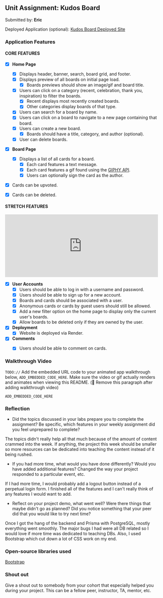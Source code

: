 ## Unit Assignment: Kudos Board

Submitted by: **Eric**

Deployed Application (optional): [Kudos Board Deployed Site](https://kudos-board-proj-3-1.onrender.com/)

### Application Features

#### CORE FEATURES

- [x] **Home Page**
  - [x] Displays header, banner, search, board grid, and footer.
  - [x] Displays preview of all boards on initial page load.
    - [x] Boards previews should show an image/gif and board title.
  - [x] Users can click on a category (recent, celebration, thank you, inspiration) to filter the boards.
    - [x] Recent displays most recently created boards.
    - [x] Other categories display boards of that type.
  - [x] Users can search for a board by name.
  - [x] Users can click on a board to navigate to a new page containing that board.
  - [x] Users can create a new board.
    - [x] Boards should have a title, category, and author (optional).
  - [x] User can delete boards.
  
- [x] **Board Page**
  - [x] Displays a list of all cards for a board.
    -  [x] Each card features a text message.
    -  [x] Each card features a gif found using the [GIPHY API](https://developers.giphy.com/docs/api/).
    -  [x] Users can optionally sign the card as the author.  
-   [x] Cards can be upvoted.
-   [x] Cards can be deleted.


#### STRETCH FEATURES
<div style="position: relative; padding-bottom: 40.77568134171908%; height: 0;"><iframe src="https://www.loom.com/embed/5c58c6b3871c46199d3593c3f69c5f6c?sid=6319f792-cd22-4202-b9cf-b3db44815148" frameborder="0" webkitallowfullscreen mozallowfullscreen allowfullscreen style="position: absolute; top: 0; left: 0; width: 100%; height: 100%;"></iframe></div>

- [x] **User Accounts**
  - [x] Users should be able to log in with a username and password.
  - [x] Users should be able to sign up for a new account.
  - [x]  Boards and cards should be associated with a user.
    - [x]  Anonymous cards or cards by guest users should still be allowed.
  - [x] Add a new filter option on the home page to display only the current user's boards.
  - [x] Allow boards to be deleted only if they are owned by the user.
- [x] **Deployment**
  - [x] Website is deployed via Render.
- [x] **Comments**
  - [x] Users should be able to comment on cards.


### Walkthrough Video

`TODO://` Add the embedded URL code to your animated app walkthrough below, `ADD_EMBEDDED_CODE_HERE`. Make sure the video or gif actually renders and animates when viewing this README. (🚫 Remove this paragraph after adding walkthrough video)

`ADD_EMBEDDED_CODE_HERE`

### Reflection

* Did the topics discussed in your labs prepare you to complete the assignment? Be specific, which features in your weekly assignment did you feel unprepared to complete?

The topics didn't really help all that much because of the amount of content crammed into the week. If anything, the project this week should be smaller so more resources can be dedicated into teaching the content instead of it being rushed.

* If you had more time, what would you have done differently? Would you have added additional features? Changed the way your project responded to a particular event, etc.
  
If I had more time, I would probably add a logout button instead of a perpetual login form. I finished all of the features and I can't really think of any features I would want to add.

* Reflect on your project demo, what went well? Were there things that maybe didn't go as planned? Did you notice something that your peer did that you would like to try next time?

Once I got the hang of the backend and Prisma with PostgreSQL, mostly everything went smoothly. The major bugs I had were all DB related so I would love if more time was dedicated to teaching DBs. Also, I used Bootstrap which cut down a lot of CSS work on my end.

### Open-source libraries used

[Bootstrap](https://getbootstrap.com/)

### Shout out

Give a shout out to somebody from your cohort that especially helped you during your project. This can be a fellow peer, instructor, TA, mentor, etc.